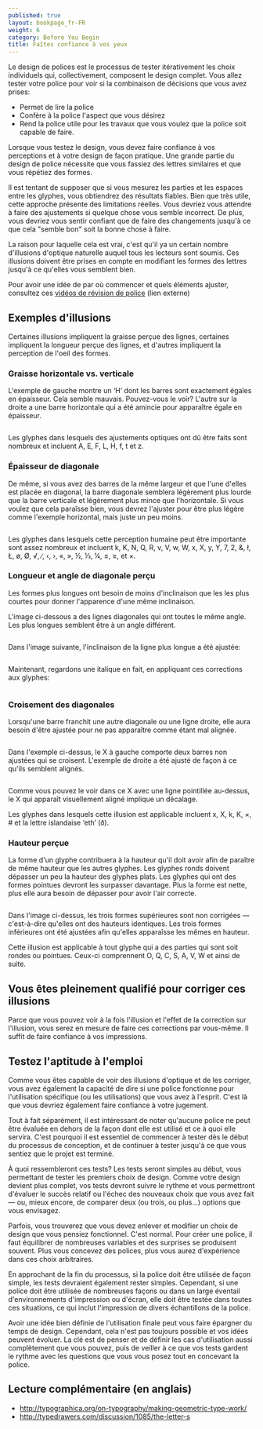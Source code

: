 ```yaml
---
published: true
layout: bookpage_fr-FR
weight: 6
category: Before You Begin
title: Faîtes confiance à vos yeux
---
```


Le design de polices est le processus de tester itérativement les choix individuels qui, collectivement,
composent le design complet. Vous allez tester votre police pour voir si la combinaison de décisions que
vous avez prises:

* Permet de lire la police
* Confère à la police l'aspect que vous désirez
* Rend la police utile pour les travaux que vous voulez que la police soit capable de faire.

Lorsque vous testez le design, vous devez faire confiance à vos perceptions et à votre design de façon
pratique. Une grande partie du design de police nécessite que vous fassiez des lettres similaires et que vous
répétiez des formes.

Il est tentant de supposer que si vous mesurez les parties et les espaces entre les glyphes, vous obtiendrez
des résultats fiables. Bien que très utile, cette approche présente des limitations réelles. Vous devriez
vous attendre à faire des ajustements si quelque chose vous semble incorrect. De plus, vous devriez vous
sentir confiant que de faire des changements jusqu'à ce que cela "semble bon" soit la bonne chose à faire.

La raison pour laquelle cela est vrai, c'est qu'il ya un certain nombre d'illusions d'optique naturelle auquel
tous les lecteurs sont soumis. Ces illusions doivent être prises en compte en modifiant les formes des lettres
jusqu'à ce qu'elles vous semblent bien.

Pour avoir une idée de par où commencer et quels éléments ajuster, consultez ces [vidéos de révision de
police](https://vimeo.com/typereview/videos) (lien externe)

## Exemples d'illusions

Certaines illusions impliquent la graisse perçue des lignes, certaines impliquent la longueur perçue des lignes,
et d'autres impliquent la perception de l'oeil des formes.

### Graisse horizontale vs. verticale

L'exemple de gauche montre un ‘H’ dont les barres sont exactement égales en épaisseur. Cela semble mauvais.
Pouvez-vous le voir?
L'autre sur la droite a une barre horizontale qui a été amincie pour apparaître égale en épaisseur.

<img src="images/H%20compensation2.png" alt>

Les glyphes dans lesquels des ajustements optiques ont dû être faits sont nombreux et incluent A, E, F, L, H,
f, t et z.

### Épaisseur de diagonale

De même, si vous avez des barres de la même largeur et que l'une d'elles est placée en diagonal, la barre
diagonale semblera légèrement plus lourde que la barre verticale et légèrement plus mince que l'horizontale.
Si vous voulez que cela paraîsse bien, vous devrez l'ajuster pour être plus légère comme l'exemple horizontal,
mais juste un peu moins.

<img src="images/Diag%20illusion.png" alt>

Les glyphes dans lesquels cette perception humaine peut être importante sont assez nombreux et incluent
k, K, N, Q, R, v, V, w, W, x, X, y, Y, 7, 2, &amp;, ł, Ł, &oslash;, &Oslash;, &radic;, ∕, &lsaquo;, &rsaquo;,
&laquo;, &raquo;, &frac12;, &frac13;, &frac14;, &le;, &ge;, et &times;.

### Longueur et angle de diagonale perçu

Les formes plus longues ont besoin de moins d'inclinaison que les les plus courtes pour donner l'apparence
d'une même inclinaison.

L'image ci-dessous a des lignes diagonales qui ont toutes le même angle. Les plus longues semblent être à un
angle différent.

<img src="images/pdiag.png" alt>

Dans l'image suivante, l'inclinaison de la ligne plus longue a été ajustée:

<img src="images/pdiag2.png" alt>

Maintenant, regardons une italique en fait, en appliquant ces corrections aux glyphes:

<img src="images/longer%20less%20slant.png" alt>

### Croisement des diagonales

Lorsqu'une barre franchit une autre diagonale ou une ligne droite, elle aura besoin d'être ajustée
pour ne pas apparaître comme étant mal alignée.

<img src="images/compare-x.png" alt>

Dans l'exemple ci-dessus, le X à gauche comporte deux barres non ajustées qui se croisent. L'exemple
de droite a été ajusté de façon à ce qu'ils semblent alignés.

<img src="images/myriad-x.png" alt>

Comme vous pouvez le voir dans ce X avec une ligne pointillée au-dessus, le X qui apparaît visuellement
aligné implique un décalage.

Les glyphes dans lesquels cette illusion est applicable incluent x, X, k, K, ×, # et la lettre islandaise
‘eth’ (&eth;).

### Hauteur perçue

La forme d'un glyphe contribuera à la hauteur qu'il doit avoir afin de paraître de même hauteur
que les autres glyphes. Les glyphes ronds doivent dépasser un peu la hauteur des glyphes plats.
Les glyphes qui ont des formes pointues devront les surpasser davantage. Plus la forme est nette,
plus elle aura besoin de dépasser pour avoir l'air correcte.

<img src="images/3Shapes.png" alt>

Dans l'image ci-dessus, les trois formes supérieures sont non corrigées &mdash; c'est-à-dire
qu'elles ont des hauteurs identiques. Les trois formes inférieures ont été ajustées afin qu'elles
apparaîsse les mêmes en hauteur.

Cette illusion est applicable à tout glyphe qui a des parties qui sont soit rondes ou pointues.
Ceux-ci comprennent O, Q, C, S, A, V, W et ainsi de suite.

## Vous êtes pleinement qualifié pour corriger ces illusions

Parce que vous pouvez voir à la fois l'illusion et l'effet de la correction sur l'illusion, vous
serez en mesure de faire ces corrections par vous-même. Il suffit de faire confiance à vos impressions.

## Testez l'aptitude à l'emploi

Comme vous êtes capable de voir des illusions d'optique et de les corriger, vous avez également la
capacité de dire si une police fonctionne pour l'utilisation spécifique (ou les utilisations) que vous
avez à l'esprit. C'est là que vous devriez également faire confiance à votre jugement.

Tout à fait séparément, il est intéressant de noter qu'aucune police ne peut être évaluée en dehors
de la façon dont elle est utilisé et ce à quoi elle servira. C'est pourquoi il est essentiel de
commencer à tester dès le début du processus de conception, et de continuer à tester jusqu'à ce que
vous sentiez que le projet est terminé.

À quoi ressembleront ces tests? Les tests seront simples au début, vous permettant de tester les
premiers choix de design. Comme votre design devient plus complet, vos tests devront suivre le rythme
et vous permettront d'évaluer le succès relatif ou l'échec des nouveaux choix que vous avez fait &mdash;
ou, mieux encore, de comparer deux (ou trois, ou plus&hellip;) options que vous envisagez.

Parfois, vous trouverez que vous devez enlever et modifier un choix de design que vous pensiez
fonctionnel. C'est normal. Pour créer une police, il faut équilibrer de nombreuses variables et des
surprises se produisent souvent. Plus vous concevez des polices, plus vous aurez d'expérience dans ces
choix arbitraires.

En approchant de la fin du processus, si la police doit être utilisée de façon simple, les tests devraient
également rester simples. Cependant, si une police doit être utilisée de nombreuses façons ou dans un large 
éventail d'environnements d'impression ou d'écran, elle doit être testée dans toutes ces situations, ce qui
inclut l'impression de divers échantillons de la police.

Avoir une idée bien définie de l'utilisation finale peut vous faire épargner du temps de design. Cependant,
cela n'est pas toujours possible et vos idées peuvent évoluer. La clé est de penser et de définir les cas
d'utilisation aussi complètement que vous pouvez, puis de veiller à ce que vos tests gardent le rythme avec
les questions que vous vous posez tout en concevant la police.

## Lecture complémentaire (en anglais)

* <http://typographica.org/on-typography/making-geometric-type-work/>
* <http://typedrawers.com/discussion/1085/the-letter-s>
